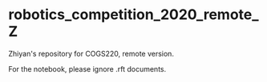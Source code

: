 # robotics_competition_2020_remote_Z
Zhiyan's repository for COGS220, remote version.

For the notebook, please ignore .rft documents.
